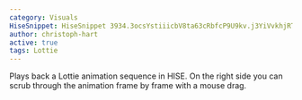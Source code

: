 ```yaml
---
category: Visuals
HiseSnippet: HiseSnippet 3934.3ocsYstiiicbV8ta63cRbfcP9U9kv.j3YiVvkhjRTJAAwRThhjRjhWDkH4eL3862uy.+LjWq73j2fjCk5dld7NqcvhX1MPySU0opuScp5vSUMeQpocYYZwjm91K8Y1Sd5u4Yo9jJOBOc+jIz6l7ze6yr5kU1ESePZaeldYos0jmd5qOLR3ou8alb+4+9eeqdjdho8mHMYx0TeS6S9w9UehJ+u6neTDotk8E+32HM1ui1LMgHMJsFfmu9Y3IY5lg5t1b5ih8UOO4oewdK+pzBoJ8J6xIO8MaSs5k7RaSdH+U+ReiH6wAymHATzCxjoQViHdj5DBO+HK9WW2kS.Zg+Sdgu9gW3u+YVeK+OR+Sdie8cFS+zLdq+3ou5yg2W+Yva9agG7af2W.RO8FH8MOfzu4YIyB+rpOwYDO+0OSm.1bbzAt82BkGxN4q9O+6d9cDo.QRpfJsqnr8c8p9.BL728u9t2A71kUSazKllM8ea5qhoaYwqmXG8g2e+Ou+6mBC9EHe1nF9v6a8sp7.TQgeCQu6JFP8EU+C+vzKd9kSiR0sJmpO8TZUku8T8D+X8J+zDH.a6okUE9ItS8GkH6w5x1ZJizYtoN9Q1iZoxSuZZqd4Tyz3rhGBz5W4AXX+pV2Y2L8NVgd6ZJ5NyM.KBVbuGACcNTxkkGWQbkewvBQnDUglRGZdbxPNEGSif4x3mgoxzfsMQIuLyImeFzYnqt655njp7ogDjAOrMJUPWNBErsodvDSth2r1Tvh8RL8Zp9ULB04xyFpUPZbwhjVpAmqEVhTu3BNiax9BuTWz88jbXARD64NdhgmhtaGCslVxE0aAjZ2xc0tTSpzE46FwWyS5JFHQdZ+AZgAJLkD3KFQPpoBtf262FPR2ncIB0IHE0wk9.QJu1Pgyl8GR2wwxolrQpUnKXOs3ENRF18GNXz356xUzhSs0WO0cyAoVrM6n.bWBTcQSKedfuwoc8CnJ.Hwvwd13zPqv9k9onTszDorQLH7zx1WiFf7nJv1EQIDdjHp2il6rlGtyNJF1yIxhBTsxFcFcCmZ47EHnTtnwA1W4J4EpYByms5VJGwgyJwvEmZEHHnZulv26sc3vYqhJ60o380A44VYGtsLMMTBWOrGe6pX4iHmlqk2XeK0T8b3UzblyqLzKmYDpkKR1gIiIGhxis4fiS5VAfQMiHJhnjTJf1jCs0AZCTmOvKjsocWH80L99cjqEki5Iuw5lsVuqxKORhMqx1ktp0oVy.AtZw7ZsalZTgYWpWZ6QG5NmDVtMVJaXa+xJja3rAtKlyS1oBKma4hiw4uJuQVTF0hbQ0YAD9rqRGCE8NTuraY0RCBUJvuvYLySpTBfur8FQowILtYnyUpUbo3Nw245s6nBV.iT3rAjr5UH5yuFzL.1D21v.21JFcIrkmLSlYcIAIKKITcrWVF+rSCKZkyU2BK6QeAtKSRQ4z.sLcvAJ78Wc1bKs43NHG5q6D76HX6sJc5XixjEZHNxltWKNa1J6YmCwWwatjF+l5pk2VcjTdYH9rLMczzKknVpm5BXCyptRUaEsH2xScgNAHdNh2mDkd0kbt1EsoGwRXJmCCCmg2iTtjILoKlocXM6LZqacR40J6mmaUl0UALMOL8rb6VrEHQRyvBiYPjmEiZFhXhXFGcppakLIh71aiiA+fklgbo+ZeX8Z698RMNENYER3x6YgffXznf71E55ElbLdHsaIEiBkPJVRihBk+VUEHJdmMj.I2tCBhFB5jqE8Uakk7PUzRWQT4yNjwRe1ne3Hszb4zk5UG10ljpvZi1JOyZftWJ3PZJVu84KU6nY1e9Z4ZsXwiCh3csEVFBbh3smkWoVmZDuyizVgTs7XwwMZKQONfQxeAm+FL9V+jzMDT5byYDWyF4qDwqBeF1zgJXaZKpggcKwwtjDQU13Fisn5NU4lF7M0PLmXONDxDfXAQQ4bIhyHxYOe5VzqVW4G1ZjzuCjQK5bUHYlpyhqwnHNK3kCIgI3BuQmNSbQOGQPIOwPJzA8tUI.WXYiKQjVRAsvM6qKW3RVxTMHRSRFY5YyDRxfcY2Yz.Pr69aQGLOtfPNZyAn87yiNcTXOZIRztSqQEYzHgHkcyM1zTZybhTlLQNkQcYjId.Dzt.KbUA5YaY2dcG9IgcVjv9WsW0BsT0woix4P3pi6WzIRSU3XWVcnSl6pFVX17pE0mTGD252swCVLXQLb0LlN6VtVFoKUwxmxjRtoQVssJ+FTEQHcrNt.tGMA+fXAK1giNpaWxVv0poLr4xxs37KUXRTKzQymC42Oe47URb35IGPORNHo4bqnopXm4wiXWQchOt55knbEWXxJRcorcxyzX8osSjCVNn42V4Jdp2KLck.wUVs1fTrK1GWldCsGEkQI2MXq2907gUKZ8wpkDfSNHstKEmPiaoPiRXPNa6bRnyygHL6f4HhWrUaFy9PiKlGkyv7p3ynrSNY5VW0TrrAgw.oigZUA8pY68nghHVuaCOOVCM5AGcmvzs49gPCmsfjKqcLOHw5zrcUQhjmaYWxd28Z9kk8anKkOaLz3z5ELeW.3CB3jzAyHWShopcJmjpYEJu2lNCEI0z.+cDI0sacJkQxYiwXKAGNqQNrOYsfDjH6ZXuDMNIjgqfOS0drXnF7UksY41wyXf1oMSbVcDh07fYvGwyjwjZOZFYeIXOjzMy.khfjdn8gBBpkJaT0R6hPDiHbMUlg4LW1XVqLl4oygHJIgytB4Y.ktQcuw5KdEtzAW1eYn8rkZKB1Iqjnqbch8b9KPH3bNVNisNSI+r5NRHihDvFgU7RVE0LO6XwLusXvyulgfzd1DdmPuU9P8x.ES3nRMAxYU4KowNlnrJjtQcerpPld54NtvsW80p2032KvlGXPxmAyz3z6Nio0sR+50zj4YUCl3bBbMIYD1FUEmrvWCix1tdCMU8U5sPK5oBns1S5meTcw9C03BT8H96vnLC5Ew5EJmY2bVbi9QD6Vk4W2i.xPanbX730wQ2QfCxVIcKQYgrVz1bhQ7zobVMF3K1xxYCQBKyW2VPbSWDhUz3Tc9YpkPZaVqfdau3lFsxi8DLZqDowvDuoa51jmkdYNcVU81ZMvkanWHruUsq5LDmZfoA6ENhL2nv7H1ZhkKxasCrJMq044saUoxFrJNztelw4gPghbBrkW2nnB9v5AA+MBPMfrHzcHplUV7wr39Z1oqyLUn7BEcHY1rpSkJRr3VPOqn6JuvL15akt716ZNxquJvdQ8J3LWG7MDb01f6N4ew5.MyP2MdHmlf3yMKlW0HTXiOOsRcfeNgr1M2vfMtbHlnBzF76LvC8ubiugq2B67phL3xyophxyUWthuyTjzznVLpLlDJwb.KrB8RAaZKC6tqdd0kdRGupocThQjUSgJ6.jFiwPXQGDAjn3R8.mTYT4FCj.IWRjFJ6kNlzxT1MCAaWrkFWViacOylY5RBmv666WfdPeiPRDHT5Vf8JLddCQcAIMlSsJvtb5zUapksU6vGRXN6l.Ib67UsSfqet6B2.B71z9pEG3YkudJmZqDeqEVMYSalpDt1p1cqCR3RMbffh4K6iMI3IEtvht+FIkeAydMqxq4fjca57E60ajVKODJ0UZilkQnkQ4tYfQI8jQdL0dTL81XvUL6DRR1SgbHpKaCFI4J4AiR7KVZmhkBgo54WiUWgSXc3BBu3AQeUUb8z11U1b416jKT1rWSAMC4PCUegaFs8gizykL7rwJVtLCNLArmEN+zsUYLloW6O4kjVZOe6.4hChp5kEFq2XzDBG62mEFVDqEniJJdvXk4QxKxEy25PttnMofTioRO3neFA4UGr8L3DE0AtzdKCcOIEIfbjwDnv54GxgHT7K5Nc65fCeeHKbsstWdHozA0vFB7snfSHNdsZADRkqN3Pp8w1V70I3tvqPvLzLcV.stOaIcr+tsMNx87r8jf6VCQgBUrcfQGSoxZyhjY8wV2XE0xxaszDsRHP8Ytn5tclQqoDOFStL3VrmasWjMm2nzdWMxgDgAyyPu+cOprZyqEL8gOUNyK0Wcy92FEMstzdpe0zpTPARIUEoQ2KL5i0YMMKRu2.TFMzapLJ0Hv1rBTUTFj6aLwN8J8O7hxOYW8aKmZkBJLqzONKxFTNUZFn1qOoYG+hxpGnbrN9BB8nnQK8Am5Dy6P96d2+w6lBd.5qtbrPu3Tq5nzQv1VnmMUuHsNw5NfG09cYGwWhcWEYAnne.D+vCvBYVWT.pN8A4YSm+cS+GeYc.kTGembI.5ipnBT34m46ty8CeTqfk3e3i9Pfw.qpGtuF6hp6nwYTrBPQ7f2RimRMLJf9zX+nH+RafjVS8GK6tQOZpSZw84TM5C9WF8GU5EO7HeX7NuPvS+gWQ5c8JBz6n4GsOWZ6zn6t5X8P6+nstBacy66rijiSA6ze+3n2WZVTa7d.Uf6y06ymzmUAb17e5x5m+l55m+EKre9Wrx9WI28QAegzehHUI6Gt0rQCOtDdrx.Kw6qpoVE5tkeTyfvnz1WClJAl48DQ9f299oTofcno+SS2Aj2EDO896twGyicTS+3PP6FvZ+03PemGigFM32cmzCFuDj9HixTOxrNZbyeDyIoEw5i65V2g4zrzR+QM+w4M5nAwA0iAqOzd+ze3QLn6Ga3B.nuwNIfc8V6oku3VdSJ0X7wGk7mHN9gw9m+QQ+uXi+vXv8qqefOlKsx97ibwu8c+g2M8OlkiyWjGwiSSh.QweI1Ohu+SLwO.vkgcw2+v27QAm7z2748H64e5dj81V3Y9HJ9MBllPm3WcNyN4mpwdSdIzG7lL83gaiMV6EZ.4x.Y69iP3oc1M9l1OZy1297N6xvpzrIO8UDowYoIiZ3o+pp6b+Uu1DtwH4I9V.FO+38NvR4owtX1+5K2Sm.J7W78O8n+lOxjFo7e8R2Q+7P8IO8O77OUn93h4OOX9kO.y7Qz7I69WJD8i6Q4u9Y1wS30q97VlN1m3WX.hQ9r9TN18xDPFU+a6i7+u0G0+uBweyy79UldeYL9UeALBhj9KAFeo6y+pm263.xs+D.+lmIU9KSqlmHlVWA1NY0qJ7GCh4pikRqKLsAVOADLMli9zWMlM8XL7qQSR1IV2G7+.ddg47wwO8By4uxbRrtYQ5u+kKnL1e6e4cJ.Lkbu09e6yriimNex8SKdqeN12x+2aZ94p5GMQjetSD8m6Dw94NwE+bm3xetSD+m6DW8mehi+2P1TWk93CT.AX42e+n1mdZehNHB7dz5j+W.6DEQ3C
author: christoph-hart
active: true
tags: Lottie
---
```

Plays back a Lottie animation sequence in HISE. On the right side you can scrub through the animation frame by frame with a mouse drag.
